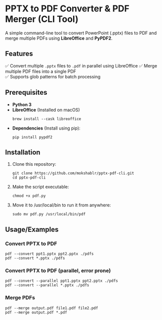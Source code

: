 # PPTX to PDF Converter & PDF Merger (CLI Tool)

A simple command-line tool to convert PowerPoint (.pptx) files to PDF and merge multiple PDFs using **LibreOffice** and **PyPDF2**.  


## Features

✅ Convert multiple `.pptx` files to `.pdf` in parallel using LibreOffice
✅ Merge multiple PDF files into a single PDF  
✅ Supports glob patterns for batch processing

## Prerequisites  
- **Python 3**  
- **LibreOffice** (Installed on macOS)  
    ```
    brew install --cask libreoffice
    ```
- **Dependencies** (Install using pip):  
    ```
    pip install pypdf2
    ```
    
## Installation

1. Clone this repository:
    ```
    git clone https://github.com/mokshablr/pptx-pdf-cli.git
    cd pptx-pdf-cli
    ```

2. Make the script executable:
    ```
    chmod +x pdf.py
    ```

3. Move it to /usr/local/bin to run it from anywhere:
    ```
    sudo mv pdf.py /usr/local/bin/pdf
    ```

## Usage/Examples

### Convert PPTX to PDF

    pdf --convert ppt1.pptx ppt2.pptx ./pdfs
    pdf --convert *.pptx ./pdfs

### Convert PPTX to PDF (parallel, error prone)

    pdf --convert --parallel ppt1.pptx ppt2.pptx ./pdfs
    pdf --convert --parallel *.pptx ./pdfs


### Merge PDFs

    pdf --merge output.pdf file1.pdf file2.pdf
    pdf --merge output.pdf *.pdf


